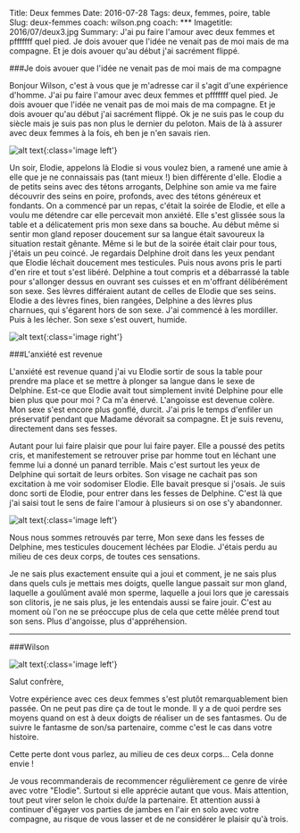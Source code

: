 Title: Deux femmes
Date: 2016-07-28
Tags: deux, femmes, poire, table 
Slug: deux-femmes
coach: wilson.png
coach: ***
Imagetitle: 2016/07/deux3.jpg
Summary: J'ai pu faire l'amour avec deux femmes et pfffffff quel pied. Je dois avouer que l'idée ne venait pas de moi mais de ma compagne. Et je dois avouer qu'au début j'ai sacrément flippé.

###Je dois avouer que l'idée ne venait pas de moi mais de ma compagne

Bonjour Wilson, c'est à vous que je m'adresse car il s'agit d'une expérience d'homme. J'ai pu faire l'amour avec deux femmes et pfffffff quel pied. Je dois avouer que l'idée ne venait pas de moi mais de ma compagne. Et je dois avouer qu'au début j'ai sacrément flippé. Ok je ne suis pas le coup du siècle mais je suis pas non plus le dernier du peloton. Mais de là à assurer avec deux femmes à la fois, eh ben je n'en savais rien. 

![alt text](/theme/images/2016/07/deux4.jpg "Deux"){:class='image left'}

Un soir, Elodie, appelons là Elodie si vous voulez bien, a ramené une amie à elle que je ne connaissais pas (tant mieux !) bien différente d'elle. Elodie a de petits seins avec des tétons arrogants, Delphine son amie va me faire découvrir des seins en poire, profonds, avec des tétons généreux et fondants. On a commencé par un repas, c'était la soirée de Elodie, et elle a voulu me détendre car elle percevait mon anxiété. Elle s'est glissée sous la table et a délicatement pris mon sexe dans sa bouche. Au début même si sentir mon gland reposer doucement sur sa langue était savoureux la situation restait gênante. Même si le but de la soirée était clair pour tous, j'étais un peu coincé. Je regardais Delphine droit dans les yeux pendant que Elodie léchait doucement mes testicules. Puis nous avons pris le parti d'en rire et tout s'est libéré. Delphine a tout compris et a débarrassé la table pour s'allonger dessus en ouvrant ses cuisses et en m'offrant délibérément son sexe. Ses lèvres différaient autant de celles de Elodie que ses seins. Elodie a des lèvres fines, bien rangées, Delphine a des lèvres plus charnues, qui s'égarent hors de son sexe. J'ai commencé à les mordiller. Puis à les lécher. Son sexe s'est ouvert, humide.   

![alt text](/theme/images/2016/07/deux.jpg "Deux"){:class='image right'}

###L'anxiété est revenue

L'anxiété est revenue quand j'ai vu Elodie sortir de sous la table pour prendre ma place et se mettre à plonger sa langue dans le sexe de Delphine. Est-ce que Elodie avait tout simplement invité Delphine pour elle bien plus que pour moi ? Ca m'a énervé. L'angoisse est devenue colère. Mon sexe s'est encore plus gonflé, durcit. J'ai pris le temps d'enfiler un préservatif pendant que Madame dévorait sa compagne. Et je suis revenu, directement dans ses fesses. 

Autant pour lui faire plaisir que pour lui faire payer. Elle a poussé des petits cris, et manifestement se retrouver prise par homme tout en léchant une femme lui a donné un panard terrible. Mais c'est surtout les yeux de Delphine qui sortait de leurs orbites. Son visage ne cachait pas son excitation à me voir sodomiser Elodie. Elle bavait presque si j'osais. Je suis donc sorti de Elodie, pour entrer dans les fesses de Delphine. C'est là que j'ai saisi tout le sens de faire l'amour à plusieurs si on ose s'y abandonner. 

![alt text](/theme/images/2016/07/deux2.gif "Deux"){:class='image left'}

Nous nous sommes retrouvés par terre, Mon sexe dans les fesses de Delphine, mes testicules doucement léchées par Elodie. J'étais perdu au milieu de ces deux corps, de toutes ces sensations. 

Je ne sais plus exactement ensuite qui a joui et comment, je ne sais plus dans quels culs je mettais mes doigts, quelle langue passait sur mon gland, laquelle a goulûment avalé mon sperme, laquelle a joui lors que je caressais son clitoris, je ne sais plus, je les entendais aussi se faire jouir. C'est au moment où l'on ne se préoccupe plus de cela que cette mêlée prend tout son sens. Plus d'angoisse, plus d'appréhension. 


---

###Wilson 

![alt text](/theme/images/wilson.png "Wilson"){:class='image left'}

Salut confrère,

Votre expérience avec ces deux femmes s'est plutôt remarquablement bien passée. On ne peut pas dire ça de tout le monde. Il y a de quoi perdre ses moyens quand on est à deux doigts de réaliser un de ses fantasmes. Ou de suivre le fantasme de son/sa partenaire, comme c'est le cas dans votre histoire. 

Cette perte dont vous parlez, au milieu de ces deux corps... Cela donne envie !

Je vous recommanderais de recommencer régulièrement ce genre de virée avec votre "Elodie". Surtout si elle apprécie autant que vous. Mais attention, tout peut virer selon le choix du/de la partenaire. Et attention aussi à continuer d'égayer vos parties de jambes en l'air en solo avec votre compagne, au risque de vous lasser et de ne considérer le plaisir qu'à trois.

